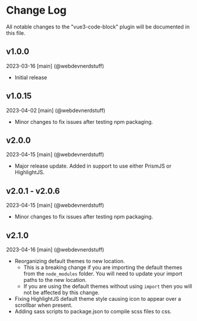 # Change Log
All notable changes to the "vue3-code-block" plugin will be documented in this file.

## v1.0.0
2023-03-16
[main] (@webdevnerdstuff)
* Initial release

## v1.0.15
2023-04-02
[main] (@webdevnerdstuff)
* Minor changes to fix issues after testing npm packaging.

## v2.0.0
2023-04-15
[main] (@webdevnerdstuff)
* Major release update. Added in support to use either PrismJS or HighlightJS.

## v2.0.1 - v2.0.6
2023-04-15
[main] (@webdevnerdstuff)
* Minor changes to fix issues after testing npm packaging.

## v2.1.0
2023-04-16
[main] (@webdevnerdstuff)
* Reorganizing default themes to new location.
  * This is a breaking change if you are importing the default themes from the `node_modules` folder. You will need to update your import paths to the new location.
  * If you are using the default themes without using `import` then you will not be affected by this change.
* Fixing HighlightJS default theme style causing icon to appear over a scrollbar when present.
* Adding sass scripts to package.json to compile scss files to css.
